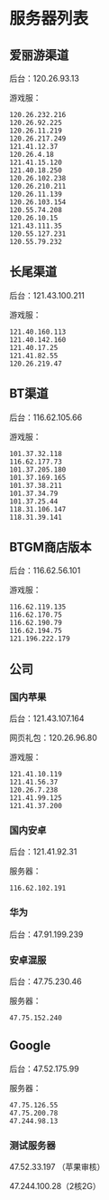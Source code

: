# 服务器列表

## 爱丽游渠道

后台：120.26.93.13 

游戏服：

```
120.26.232.216
120.26.92.225
120.26.11.219
120.26.217.249
121.41.12.37
120.26.4.18
121.41.15.120
121.40.18.250
120.26.102.238
120.26.210.211
120.26.11.139
120.26.103.154
120.55.74.208
120.26.10.15
121.43.111.35
120.55.127.231
120.55.79.232
```

## 长尾渠道

后台：121.43.100.211

游戏服：

```
121.40.160.113
121.40.142.160
121.40.17.25
121.41.82.55
120.26.219.47
```

## BT渠道

后台：116.62.105.66

游戏服：

```
101.37.32.118
116.62.177.73
101.37.205.180
101.37.169.165
101.37.38.211
101.37.34.79
101.37.25.44
118.31.106.147
118.31.39.141
```

## BTGM商店版本

后台：116.62.56.101

游戏服：

```
116.62.119.135
116.62.170.75
116.62.190.79
116.62.194.75
121.196.222.179
```



## 公司

### 国内苹果

后台：121.43.107.164

网页礼包：120.26.96.80

游戏服：

```
121.41.10.119
121.41.56.37
120.26.7.238
121.41.99.125
121.41.37.200
```

### 国内安卓

后台：121.41.92.31

服务器：

```
116.62.102.191
```



### 华为

后台：47.91.199.239



### 安卓混服

后台：47.75.230.46

服务器：

```
47.75.152.240
```



## Google ##

后台：47.52.175.99

服务器：

```
47.75.126.55
47.75.200.78
47.244.98.13
```



### 测试服务器

47.52.33.197 （苹果审核）

47.244.100.28（2核2G）